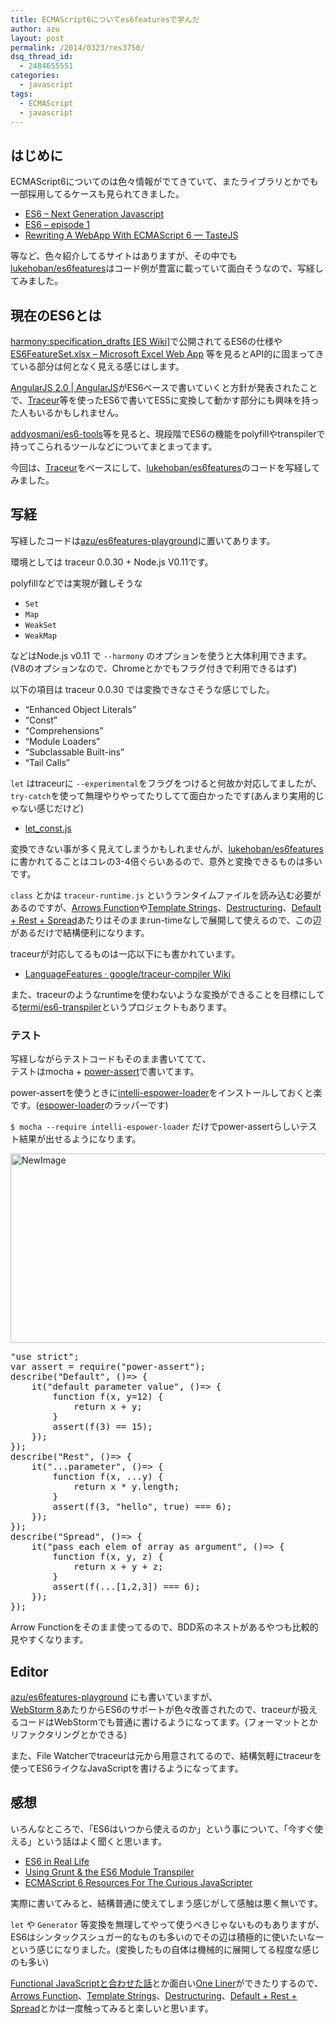 ```yaml
---
title: ECMAScript6についてes6featuresで学んだ
author: azu
layout: post
permalink: /2014/0323/res3750/
dsq_thread_id:
  - 2484655551
categories:
  - javascript
tags:
  - ECMAScript
  - javascript
---
```

## はじめに

ECMAScript6についてのは色々情報がでてきていて、またライブラリとかでも一部採用してるケースも見られてきました。

*   [ES6 &#8211; Next Generation Javascript][1]
*   [ES6 &#8211; episode 1][2]
*   [Rewriting A WebApp With ECMAScript 6 — TasteJS][3]

等など、色々紹介してるサイトはありますが、その中でも[lukehoban/es6features][4]はコード例が豊富に載っていて面白そうなので、写経してみました。

## 現在のES6とは

[harmony:specification_drafts [ES Wiki]][5]で公開されてるES6の仕様や[ES6FeatureSet.xlsx &#8211; Microsoft Excel Web App][6] 等を見るとAPI的に固まってきている部分は何となく見える感じはします。

[AngularJS 2.0 | AngularJS][7]がES6ベースで書いていくと方針が発表されたことで、[Traceur][8]等を使ったES6で書いてES5に変換して動かす部分にも興味を持った人もいるかもしれません。

[addyosmani/es6-tools][9]等を見ると、現段階でES6の機能をpolyfillやtranspilerで持ってこられるツールなどについてまとまってます。

今回は、[Traceur][8]をベースにして、[lukehoban/es6features][4]のコードを写経してみました。

## 写経

写経したコードは[azu/es6features-playground][10]に置いてあります。

環境としては traceur 0.0.30 + Node.js V0.11です。

polyfillなどでは実現が難しそうな

*   `Set`
*   `Map`
*   `WeakSet`
*   `WeakMap`

などはNode.js v0.11 で `--harmony` のオプションを使うと大体利用できます。(V8のオプションなので、Chromeとかでもフラグ付きで利用できるはず)

以下の項目は traceur 0.0.30 では変換できなさそうな感じでした。

*   &#8220;Enhanced Object Literals&#8221;
*   &#8220;Const&#8221;
*   &#8220;Comprehensions&#8221;
*   &#8220;Module Loaders&#8221;
*   &#8220;Subclassable Built-ins&#8221;
*   &#8220;Tail Calls&#8221;

`let` はtraceurに `--experimental`をフラグをつけると何故か対応してましたが、`try-catch`を使って無理やりやってたりしてて面白かったです(あんまり実用的じゃない感じだけど)

*   [let_const.js][11]

変換できない事が多く見えてしまうかもしれませんが、[lukehoban/es6features][4]に書かれてることはコレの3-4倍ぐらいあるので、意外と変換できるものは多いです。

`class` とかは `traceur-runtime.js` というランタイムファイルを読み込む必要があるのですが、[Arrows Function][12]や[Template Strings][13]、[Destructuring][14]、[Default + Rest + Spread][15]あたりはそのままrun-timeなしで展開して使えるので、この辺があるだけで結構便利になります。

traceurが対応してるものは一応以下にも書かれています。

*   [LanguageFeatures · google/traceur-compiler Wiki][16]

また、traceurのようなruntimeを使わないような変換ができることを目標にしてる[termi/es6-transpiler][17]というプロジェクトもあります。

### テスト

写経しながらテストコードもそのまま書いててて、  
テストはmocha + [power-assert][18]で書いてます。

power-assertを使うときに[intelli-espower-loader][19]をインストールしておくと楽です。([espower-loader][20]のラッパーです)

`$ mocha --require intelli-espower-loader` だけでpower-assertらしいテスト結果が出せるようになります。

<img src="http://efcl.infol/wp-content/uploads/2014/03/NewImage.png" alt="NewImage" title="NewImage.png" border="0" width="600" height="303" />

<div class="highlight">
  <pre><span class="s2">"use strict"</span><span class="p">;</span>
<span class="kd">var</span> <span class="nx">assert</span> <span class="o">=</span> <span class="nx">require</span><span class="p">(</span><span class="s2">"power-assert"</span><span class="p">);</span>
<span class="nx">describe</span><span class="p">(</span><span class="s2">"Default"</span><span class="p">,</span> <span class="p">()</span><span class="o">=&gt;</span> <span class="p">{</span>
    <span class="nx">it</span><span class="p">(</span><span class="s2">"default parameter value"</span><span class="p">,</span> <span class="p">()</span><span class="o">=&gt;</span> <span class="p">{</span>
        <span class="kd">function</span> <span class="nx">f</span><span class="p">(</span><span class="nx">x</span><span class="p">,</span> <span class="nx">y</span><span class="o">=</span><span class="mi">12</span><span class="p">)</span> <span class="p">{</span>
            <span class="k">return</span> <span class="nx">x</span> <span class="o">+</span> <span class="nx">y</span><span class="p">;</span>
        <span class="p">}</span>
        <span class="nx">assert</span><span class="p">(</span><span class="nx">f</span><span class="p">(</span><span class="mi">3</span><span class="p">)</span> <span class="o">==</span> <span class="mi">15</span><span class="p">);</span>
    <span class="p">});</span>
<span class="p">});</span>
<span class="nx">describe</span><span class="p">(</span><span class="s2">"Rest"</span><span class="p">,</span> <span class="p">()</span><span class="o">=&gt;</span> <span class="p">{</span>
    <span class="nx">it</span><span class="p">(</span><span class="s2">"...parameter"</span><span class="p">,</span> <span class="p">()</span><span class="o">=&gt;</span> <span class="p">{</span>
        <span class="kd">function</span> <span class="nx">f</span><span class="p">(</span><span class="nx">x</span><span class="p">,</span> <span class="p">...</span><span class="nx">y</span><span class="p">)</span> <span class="p">{</span>
            <span class="k">return</span> <span class="nx">x</span> <span class="o">*</span> <span class="nx">y</span><span class="p">.</span><span class="nx">length</span><span class="p">;</span>
        <span class="p">}</span>
        <span class="nx">assert</span><span class="p">(</span><span class="nx">f</span><span class="p">(</span><span class="mi">3</span><span class="p">,</span> <span class="s2">"hello"</span><span class="p">,</span> <span class="kc">true</span><span class="p">)</span> <span class="o">===</span> <span class="mi">6</span><span class="p">);</span>
    <span class="p">});</span>
<span class="p">});</span>
<span class="nx">describe</span><span class="p">(</span><span class="s2">"Spread"</span><span class="p">,</span> <span class="p">()</span><span class="o">=&gt;</span> <span class="p">{</span>
    <span class="nx">it</span><span class="p">(</span><span class="s2">"pass each elem of array as argument"</span><span class="p">,</span> <span class="p">()</span><span class="o">=&gt;</span> <span class="p">{</span>
        <span class="kd">function</span> <span class="nx">f</span><span class="p">(</span><span class="nx">x</span><span class="p">,</span> <span class="nx">y</span><span class="p">,</span> <span class="nx">z</span><span class="p">)</span> <span class="p">{</span>
            <span class="k">return</span> <span class="nx">x</span> <span class="o">+</span> <span class="nx">y</span> <span class="o">+</span> <span class="nx">z</span><span class="p">;</span>
        <span class="p">}</span>
        <span class="nx">assert</span><span class="p">(</span><span class="nx">f</span><span class="p">(...[</span><span class="mi">1</span><span class="p">,</span><span class="mi">2</span><span class="p">,</span><span class="mi">3</span><span class="p">])</span> <span class="o">===</span> <span class="mi">6</span><span class="p">);</span>
    <span class="p">});</span>
<span class="p">});</span>
</pre>
</div>

Arrow Functionをそのまま使ってるので、BDD系のネストがあるやつも比較的見やすくなります。

## Editor

[azu/es6features-playground][21] にも書いていますが、  
[WebStorm 8][22]あたりからES6のサポートが色々改善されたので、traceurが扱えるコードはWebStormでも普通に書けるようになってます。(フォーマットとかリファクタリングとかできる)

また、File Watcherでtraceurは元から用意されてるので、結構気軽にtraceurを使ってES6ライクなJavaScriptを書けるようになってます。

## 感想

いろんなところで、「ES6はいつから使えるのか」という事について、「今すぐ使える」という話はよく聞くと思います。

*   [ES6 in Real Life][23]
*   [Using Grunt & the ES6 Module Transpiler][24]
*   [ECMAScript 6 Resources For The Curious JavaScripter][25]

実際に書いてみると、結構普通に使えてしまう感じがして感触は悪く無いです。

`let` や `Generator` 等変換を無理してやって使うべきじゃないものもありますが、ES6はシンタックスシュガー的なものも多いのでその辺は積極的に使いたいなーという感じになりました。(変換したもの自体は機械的に展開してる程度な感じのも多い)

[Functional JavaScriptと合わせた話][26]とか面白い[One Liner][27]ができたりするので、  
[Arrows Function][12]、[Template Strings][13]、[Destructuring][14]、[Default + Rest + Spread][15]とかは一度触ってみると楽しいと思います。

 [1]: http://www.slideshare.net/RameshNair6/es6-next-generation-javascript "ES6 - Next Generation Javascript"
 [2]: http://tagtree.tv/ecmascript-6-episode-1 "ES6 - episode 1"
 [3]: http://blog.tastejs.com/rewriting-a-webapp-with-ecmascript-6 "Rewriting A WebApp With ECMAScript 6 — TasteJS"
 [4]: https://github.com/lukehoban/es6features "lukehoban/es6features"
 [5]: http://wiki.ecmascript.org/doku.php?id=harmony:specification_drafts "harmony:specification_drafts [ES Wiki]"
 [6]: https://onedrive.live.com/view.aspx?resid=704A682DC00D8AAD!59602&app=Excel&authkey=!AAMixsO0TuyPYwc "ES6FeatureSet.xlsx - Microsoft Excel Web App"
 [7]: http://blog.angularjs.org/2014/03/angular-20.html "AngularJS 2.0 | AngularJS"
 [8]: https://github.com/google/traceur-compiler "Traceur"
 [9]: https://github.com/addyosmani/es6-tools "addyosmani/es6-tools"
 [10]: https://github.com/azu/es6features-playground "azu/es6features-playground"
 [11]: https://github.com/azu/es6features-playground/blob/master/out/src/let_const.js "let_const.js"
 [12]: https://github.com/lukehoban/es6features#arrows "Arrows"
 [13]: https://github.com/lukehoban/es6features#template-strings " Template Strings"
 [14]: https://github.com/lukehoban/es6features#template-strings " Destructuring"
 [15]: https://github.com/lukehoban/es6features#template-strings "Default + Rest + Spread"
 [16]: https://github.com/google/traceur-compiler/wiki/LanguageFeatures "LanguageFeatures · google/traceur-compiler Wiki"
 [17]: https://github.com/termi/es6-transpiler "termi/es6-transpiler"
 [18]: https://github.com/twada/power-assert "power-assert"
 [19]: https://github.com/azu/intelli-espower-loader "intelli-espower-loader"
 [20]: https://github.com/twada/espower-loader "espower-loader"
 [21]: https://github.com/azu/es6features-playground#setting-webstorm "azu/es6features-playground"
 [22]: http://www.jetbrains.com/webstorm/nextversion/ "WebStorm 8"
 [23]: http://www.slideshare.net/domenicdenicola/es6-in-real-life "ES6 in Real Life"
 [24]: http://www.thomasboyt.com/2013/06/21/es6-module-transpiler "Using Grunt & the ES6 Module Transpiler"
 [25]: http://addyosmani.com/blog/ecmascript-6-resources-for-the-curious-javascripter/ "ECMAScript 6 Resources For The Curious JavaScripter"
 [26]: https://nicolas.perriault.net/code/2013/functional-javascript-for-crawling-the-web/ "Functional JavaScript"
 [27]: http://h3manth.com/new/blog/2014/es6-one-liners-to-show-off/ "One Liner"